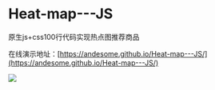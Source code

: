 # Heat-map---JS
原生js+css100行代码实现热点图推荐商品

在线演示地址：[https://andesome.github.io/Heat-map---JS/](https://andesome.github.io/Heat-map---JS/)

<img src="https://andesome.github.io/Heat-map---JS/media/ys.jpg" />
